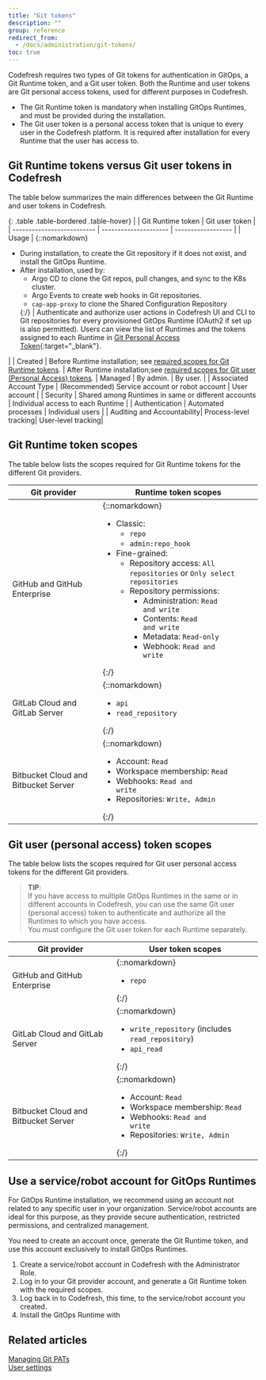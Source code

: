 ```yaml
---
title: "Git tokens"
description: ""
group: reference
redirect_from:
  - /docs/administration/git-tokens/ 
toc: true
---
```




Codefresh requires two types of Git tokens for authentication in GitOps, a Git Runtime token, and a Git user token. Both the Runtime and user tokens are Git personal access tokens, used for different purposes in Codefresh. 

* The Git Runtime token is mandatory when installing GitOps Runtimes, and must be provided during the installation.
* The Git user token is a personal access token that is unique to every user in the Codefresh platform. It is required after installation for every Runtime that the user has access to. 



## Git Runtime tokens versus Git user tokens in Codefresh
The table below summarizes the main differences between the Git Runtime and user tokens in Codefresh.

{: .table .table-bordered .table-hover}
|                            | Git Runtime token                  | Git user token         |
| -------------------------- | ---------------------          | ------------------ |
| Usage                      | {::nomarkdown}<ul><li>During installation, to create the Git repository if it does not exist, and install the GitOps Runtime.</li><li>After installation, used by:<ul><li>Argo CD to clone the Git repos, pull changes, and sync to the K8s cluster.</li><li> Argo Events to create web hooks in Git repositories.</li><li>`cap-app-proxy` to clone the Shared Configuration Repository</li></ul> {:/} | Authenticate and authorize user actions in Codefresh UI and CLI to Git repositories for every provisioned GitOps Runtime (OAuth2 if set up is also permitted). Users can view the list of Runtimes and the tokens assigned to each Runtime in [Git Personal Access Token](https://g.codefresh.io/2.0/user-settings){:target="\_blank"}.</li></ul>  |
| Created                    | Before Runtime installation; see [required scopes for Git Runtime tokens](#git-runtime-token-scopes).   | After Runtime installation;see [required scopes for Git user (Personal Access) tokens](#git-user-personal-access-token-scopes).
| Managed                    | By admin.                       | By user.   |
| Associated Account Type    | (Recommended) Service account or robot account | User account    |
| Security                   | Shared among Runtimes in same or different accounts | Individual access to each Runtime |
| Authentication             | Automated processes   | Individual users   |
| Auditing and Accountability| Process-level tracking| User-level tracking|


## Git Runtime token scopes
The table below lists the scopes required for Git Runtime tokens for the different Git providers.


| Git provider                  | Runtime token scopes          | 
| ---------------------------- | ------------------------------ | 
| GitHub and GitHub Enterprise |{::nomarkdown}<ul><li>Classic:<ul><li><code class="highlighter-rouge">repo</code></li><li><code class="highlighter-rouge">admin:repo_hook</code></li></ul><li>Fine-grained:<ul><li>Repository access: <code class="highlighter-rouge">All repositories</code> or <code class="highlighter-rouge">Only select repositories</code></li><li>Repository permissions:<ul><li>Administration: <code class="highlighter-rouge">Read and write</code></li><li>Contents: <code class="highlighter-rouge">Read and write</code></li><li>Metadata: <code class="highlighter-rouge">Read-only</code></li><li>Webhook: <code class="highlighter-rouge">Read and write</code></li></ul></li></ul></li></ul>{:/}|
| GitLab Cloud and GitLab Server       |{::nomarkdown}<ul><li><code class="highlighter-rouge">api</code></li><li><code class="highlighter-rouge">read_repository</code></li></ul> {:/}         |                           |
| Bitbucket Cloud and Bitbucket Server | {::nomarkdown} <ul><li>Account: <code class="highlighter-rouge">Read</code></li><li>Workspace membership: <code class="highlighter-rouge">Read</code></li><li>Webhooks: <code class="highlighter-rouge">Read and write</code></li><li>Repositories: <code class="highlighter-rouge">Write, Admin </code></li></ul>{:/}|



## Git user (personal access) token scopes
The table below lists the scopes required for Git user personal access tokens for the different Git providers.


> **TIP**:  
  If you have access to multiple GitOps Runtimes in the same or in different accounts in Codefresh, you can use the same Git user (personal access) token to authenticate and authorize all the Runtimes to which you have access.     
  You must configure the Git user token for each Runtime separately.

| Git provider                  | User token scopes          | 
| ---------------------------- | ------------------------------ | 
| GitHub and GitHub Enterprise |{::nomarkdown}<ul><li><code class="highlighter-rouge">repo</code></li></ul>{:/}| | {::nomarkdown}<ul><li><b>Repository access</b>: <code class="highlighter-rouge">All repositories</code> or <code class="highlighter-rouge">Only select repositories</code></li><li><b>Repository permissions</b>: <ul><li><b>Contents</b>: <code class="highlighter-rouge">Read and write</code></li><li><b>Metadata</b>: <code class="highlighter-rouge">Read-only</code></li></li></ul></ul>{:/}|
| GitLab Cloud and GitLab Server       |{::nomarkdown}<ul><li><code class="highlighter-rouge">write_repository</code> (includes <code class="highlighter-rouge">read_repository</code>) </li><li><code class="highlighter-rouge">api_read</code></li></ul> {:/}         |                           |
| Bitbucket Cloud and Bitbucket Server | {::nomarkdown} <ul><li>Account: <code class="highlighter-rouge">Read</code></li><li>Workspace membership: <code class="highlighter-rouge">Read</code></li><li>Webhooks: <code class="highlighter-rouge">Read and write</code></li><li>Repositories: <code class="highlighter-rouge">Write, Admin </code></li></ul>{:/}|

## Use a service/robot account for GitOps Runtimes
For GitOps Runtime installation, we recommend using an account not related to any specific user in your organization. 
Service/robot accounts are ideal for this purpose, as they provide secure authentication, restricted permissions, and centralized management. 

You need to create an account once, generate the Git Runtime token, and use this account exclusively to install GitOps Runtimes.


1. Create a service/robot account in Codefresh with the Administrator Role.
1. Log in to your Git provider account, and generate a Git Runtime token with the required scopes.
1. Log back in to Codefresh, this time, to the service/robot account you created.
1. Install the GitOps Runtime with 



## Related articles  
[Managing Git PATs]({{site.baseurl}}/docs/administration/user-self-management/manage-pats/)  
[User settings]({{site.baseurl}}/docs/administration/user-self-management/user-settings/)